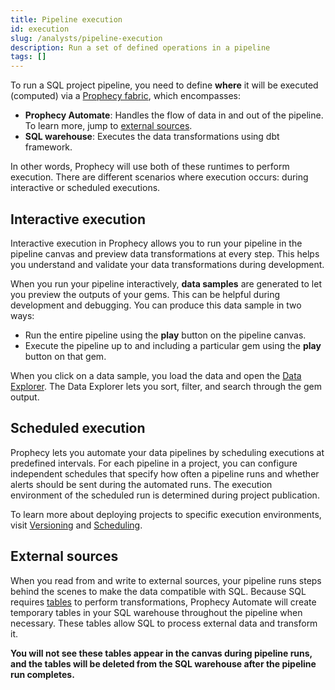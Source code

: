 ```yaml
---
title: Pipeline execution
id: execution
slug: /analysts/pipeline-execution
description: Run a set of defined operations in a pipeline
tags: []
---
```


To run a SQL project pipeline, you need to define **where** it will be executed (computed) via a [Prophecy fabric](/administration/fabrics/prophecy-fabrics/), which encompasses:

- **Prophecy Automate**: Handles the flow of data in and out of the pipeline. To learn more, jump to [external sources](#external-sources).
- **SQL warehouse**: Executes the data transformations using dbt framework.

In other words, Prophecy will use both of these runtimes to perform execution. There are different scenarios where execution occurs: during interactive or scheduled executions.

## Interactive execution

Interactive execution in Prophecy allows you to run your pipeline in the pipeline canvas and preview data transformations at every step. This helps you understand and validate your data transformations during development.

When you run your pipeline interactively, **data samples** are generated to let you preview the outputs of your gems. This can be helpful during development and debugging. You can produce this data sample in two ways:

- Run the entire pipeline using the **play** button on the pipeline canvas.
- Execute the pipeline up to and including a particular gem using the **play** button on that gem.

When you click on a data sample, you load the data and open the [Data Explorer](docs/analysts/development/data-explorer.md). The Data Explorer lets you sort, filter, and search through the gem output.

## Scheduled execution

Prophecy lets you automate your data pipelines by scheduling executions at predefined intervals. For each pipeline in a project, you can configure independent schedules that specify how often a pipeline runs and whether alerts should be sent during the automated runs. The execution environment of the scheduled run is determined during project publication.

To learn more about deploying projects to specific execution environments, visit [Versioning](docs/analysts/version-control/version-control.md) and [Scheduling](docs/analysts/scheduling.md).

## External sources

When you read from and write to external sources, your pipeline runs steps behind the scenes to make the data compatible with SQL. Because SQL requires [tables](/analysts/source-target/#tables) to perform transformations, Prophecy Automate will create temporary tables in your SQL warehouse throughout the pipeline when necessary. These tables allow SQL to process external data and transform it.

**You will not see these tables appear in the canvas during pipeline runs, and the tables will be deleted from the SQL warehouse after the pipeline run completes.**
